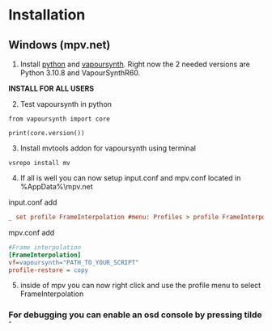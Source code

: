 # Installation 
## Windows (mpv.net)

1. Install [python](https://www.python.org/downloads/) and [vapoursynth](http://www.vapoursynth.com/doc/installation.html). Right now the 2 needed versions are Python 3.10.8 and VapourSynthR60. 

**INSTALL FOR ALL USERS**

2. Test vapoursynth in python

```
from vapoursynth import core

print(core.version())
```
3. Install mvtools addon for vapoursynth using terminal

```
vsrepo install mv
```


4. If all is well you can now setup input.conf and mpv.conf located in %AppData%\mpv.net

input.conf add

```ini
_ set profile FrameInterpolation #menu: Profiles > profile FrameInterpolation
```
mpv.conf add 
```ini
#Frame interpolation
[FrameInterpolation]
vf=vapoursynth="PATH_TO_YOUR_SCRIPT"
profile-restore = copy
```

5. inside of mpv you can now right click and use the profile menu to select FrameInterpolation

### For debugging you can enable an osd console by pressing tilde `
